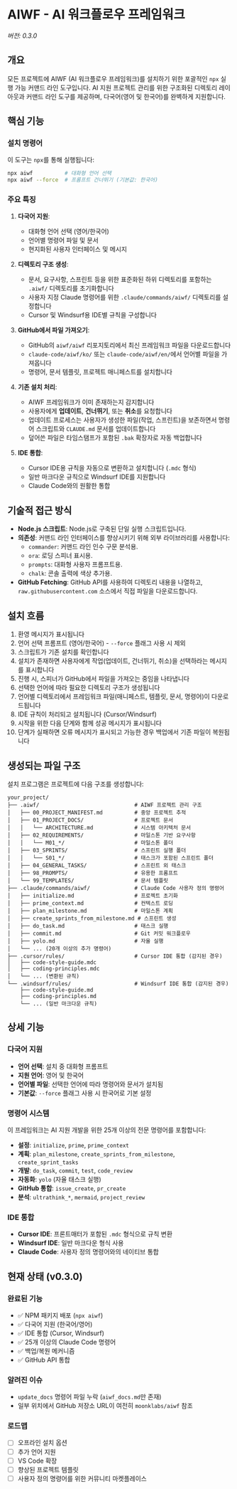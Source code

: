 # AIWF - AI 워크플로우 프레임워크

_버전: 0.3.0_

## 개요

모든 프로젝트에 AIWF (AI 워크플로우 프레임워크)를 설치하기 위한 포괄적인 `npx` 실행 가능 커맨드 라인 도구입니다. AI 지원 프로젝트 관리를 위한 구조화된 디렉토리 레이아웃과 커맨드 라인 도구를 제공하며, 다국어(영어 및 한국어)를 완벽하게 지원합니다.

## 핵심 기능

### 설치 명령어

이 도구는 `npx`를 통해 실행됩니다:

```bash
npx aiwf          # 대화형 언어 선택
npx aiwf --force  # 프롬프트 건너뛰기 (기본값: 한국어)
```

### 주요 특징

1.  **다국어 지원**:
    - 대화형 언어 선택 (영어/한국어)
    - 언어별 명령어 파일 및 문서
    - 현지화된 사용자 인터페이스 및 메시지

2.  **디렉토리 구조 생성**:
    - 문서, 요구사항, 스프린트 등을 위한 표준화된 하위 디렉토리를 포함하는 `.aiwf/` 디렉토리를 초기화합니다
    - 사용자 지정 Claude 명령어를 위한 `.claude/commands/aiwf/` 디렉토리를 설정합니다
    - Cursor 및 Windsurf용 IDE별 규칙을 구성합니다

3.  **GitHub에서 파일 가져오기**:
    - GitHub의 `aiwf/aiwf` 리포지토리에서 최신 프레임워크 파일을 다운로드합니다
    - `claude-code/aiwf/ko/` 또는 `claude-code/aiwf/en/`에서 언어별 파일을 가져옵니다
    - 명령어, 문서 템플릿, 프로젝트 매니페스트를 설치합니다

4.  **기존 설치 처리**:
    - AIWF 프레임워크가 이미 존재하는지 감지합니다
    - 사용자에게 **업데이트**, **건너뛰기**, 또는 **취소**를 요청합니다
    - 업데이트 프로세스는 사용자가 생성한 파일(작업, 스프린트)을 보존하면서 명령어 스크립트와 `CLAUDE.md` 문서를 업데이트합니다
    - 덮어쓴 파일은 타임스탬프가 포함된 `.bak` 확장자로 자동 백업합니다

5.  **IDE 통합**:
    - Cursor IDE용 규칙을 자동으로 변환하고 설치합니다 (`.mdc` 형식)
    - 일반 마크다운 규칙으로 Windsurf IDE를 지원합니다
    - Claude Code와의 원활한 통합

## 기술적 접근 방식

- **Node.js 스크립트**: Node.js로 구축된 단일 실행 스크립트입니다.
- **의존성**: 커맨드 라인 인터페이스를 향상시키기 위해 외부 라이브러리를 사용합니다:
  - `commander`: 커맨드 라인 인수 구문 분석용.
  - `ora`: 로딩 스피너 표시용.
  - `prompts`: 대화형 사용자 프롬프트용.
  - `chalk`: 콘솔 출력에 색상 추가용.
- **GitHub Fetching**: GitHub API를 사용하여 디렉토리 내용을 나열하고, `raw.githubusercontent.com` 소스에서 직접 파일을 다운로드합니다.

## 설치 흐름

1.  환영 메시지가 표시됩니다
2.  언어 선택 프롬프트 (영어/한국어) - `--force` 플래그 사용 시 제외
3.  스크립트가 기존 설치를 확인합니다
4.  설치가 존재하면 사용자에게 작업(업데이트, 건너뛰기, 취소)을 선택하라는 메시지를 표시합니다
5.  진행 시, 스피너가 GitHub에서 파일을 가져오는 중임을 나타냅니다
6.  선택한 언어에 따라 필요한 디렉토리 구조가 생성됩니다
7.  언어별 디렉토리에서 프레임워크 파일(매니페스트, 템플릿, 문서, 명령어)이 다운로드됩니다
8.  IDE 규칙이 처리되고 설치됩니다 (Cursor/Windsurf)
9.  시작을 위한 다음 단계와 함께 성공 메시지가 표시됩니다
10. 단계가 실패하면 오류 메시지가 표시되고 가능한 경우 백업에서 기존 파일이 복원됩니다

## 생성되는 파일 구조

설치 프로그램은 프로젝트에 다음 구조를 생성합니다:

```
your_project/
├── .aiwf/                              # AIWF 프로젝트 관리 구조
│   ├── 00_PROJECT_MANIFEST.md          # 중앙 프로젝트 추적
│   ├── 01_PROJECT_DOCS/                # 프로젝트 문서
│   │   └── ARCHITECTURE.md             # 시스템 아키텍처 문서
│   ├── 02_REQUIREMENTS/                # 마일스톤 기반 요구사항
│   │   └── M01_*/                      # 마일스톤 폴더
│   ├── 03_SPRINTS/                     # 스프린트 실행 폴더
│   │   └── S01_*/                      # 태스크가 포함된 스프린트 폴더
│   ├── 04_GENERAL_TASKS/               # 스프린트 외 태스크
│   ├── 98_PROMPTS/                     # 유용한 프롬프트
│   └── 99_TEMPLATES/                   # 문서 템플릿
├── .claude/commands/aiwf/              # Claude Code 사용자 정의 명령어
│   ├── initialize.md                   # 프로젝트 초기화
│   ├── prime_context.md                # 컨텍스트 로딩
│   ├── plan_milestone.md               # 마일스톤 계획
│   ├── create_sprints_from_milestone.md # 스프린트 생성
│   ├── do_task.md                      # 태스크 실행
│   ├── commit.md                       # Git 커밋 워크플로우
│   ├── yolo.md                         # 자율 실행
│   └── ... (20개 이상의 추가 명령어)
├── .cursor/rules/                      # Cursor IDE 통합 (감지된 경우)
│   ├── code-style-guide.mdc
│   ├── coding-principles.mdc
│   └── ... (변환된 규칙)
└── .windsurf/rules/                    # Windsurf IDE 통합 (감지된 경우)
    ├── code-style-guide.md
    ├── coding-principles.md
    └── ... (일반 마크다운 규칙)
```

## 상세 기능

### 다국어 지원
- **언어 선택**: 설치 중 대화형 프롬프트
- **지원 언어**: 영어 및 한국어
- **언어별 파일**: 선택한 언어에 따라 명령어와 문서가 설치됨
- **기본값**: `--force` 플래그 사용 시 한국어로 기본 설정

### 명령어 시스템
이 프레임워크는 AI 지원 개발을 위한 25개 이상의 전문 명령어를 포함합니다:
- **설정**: `initialize`, `prime`, `prime_context`
- **계획**: `plan_milestone`, `create_sprints_from_milestone`, `create_sprint_tasks`
- **개발**: `do_task`, `commit`, `test`, `code_review`
- **자동화**: `yolo` (자율 태스크 실행)
- **GitHub 통합**: `issue_create`, `pr_create`
- **분석**: `ultrathink_*`, `mermaid`, `project_review`

### IDE 통합
- **Cursor IDE**: 프론트매터가 포함된 `.mdc` 형식으로 규칙 변환
- **Windsurf IDE**: 일반 마크다운 형식 사용
- **Claude Code**: 사용자 정의 명령어와의 네이티브 통합

## 현재 상태 (v0.3.0)

### 완료된 기능
- ✅ NPM 패키지 배포 (`npx aiwf`)
- ✅ 다국어 지원 (한국어/영어)
- ✅ IDE 통합 (Cursor, Windsurf)
- ✅ 25개 이상의 Claude Code 명령어
- ✅ 백업/복원 메커니즘
- ✅ GitHub API 통합

### 알려진 이슈
- `update_docs` 명령어 파일 누락 (`aiwf_docs.md`만 존재)
- 일부 위치에서 GitHub 저장소 URL이 여전히 `moonklabs/aiwf` 참조

### 로드맵
- [ ] 오프라인 설치 옵션
- [ ] 추가 언어 지원
- [ ] VS Code 확장
- [ ] 향상된 프로젝트 템플릿
- [ ] 사용자 정의 명령어를 위한 커뮤니티 마켓플레이스
